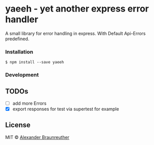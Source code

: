 # yaeeh - yet another express error handler

A small library for error handling in express. With Default Api-Errors predefined.

### Installation

`$ npm install --save yaeeh`

### Development

## TODOs
- [ ] add more Errors
- [x] export responses for test via supertest for example

## License

MIT © [Alexander Braunreuther](https://github.com/BraunreutherA)
